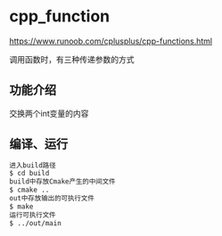 # cpp_function

https://www.runoob.com/cplusplus/cpp-functions.html

调用函数时，有三种传递参数的方式

## 功能介绍

交换两个int变量的内容

## 编译、运行

```sh
进入build路径
$ cd build
build中存放Cmake产生的中间文件
$ cmake ..
out中存放输出的可执行文件
$ make
运行可执行文件
$ ../out/main
``` 
